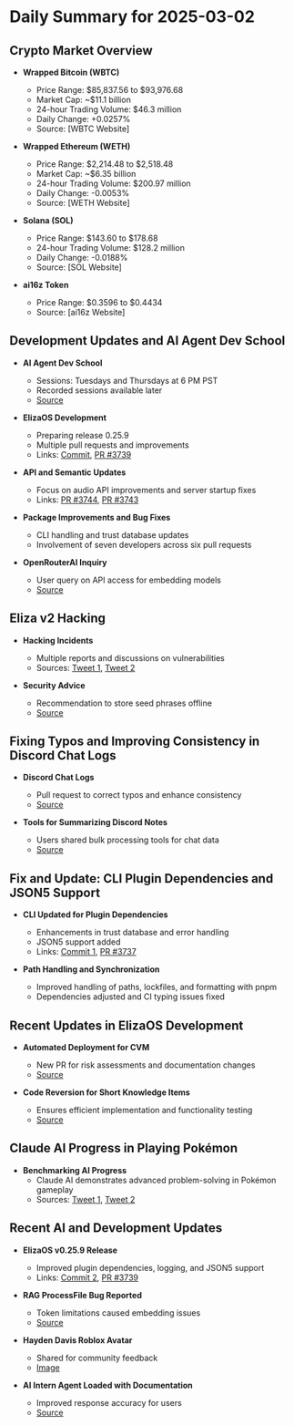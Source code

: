 # Daily Summary for 2025-03-02

## Crypto Market Overview

- **Wrapped Bitcoin (WBTC)**
  - Price Range: $85,837.56 to $93,976.68
  - Market Cap: ~$11.1 billion
  - 24-hour Trading Volume: $46.3 million
  - Daily Change: +0.0257%
  - Source: [WBTC Website]

- **Wrapped Ethereum (WETH)**
  - Price Range: $2,214.48 to $2,518.48
  - Market Cap: ~$6.35 billion
  - 24-hour Trading Volume: $200.97 million
  - Daily Change: -0.0053%
  - Source: [WETH Website]

- **Solana (SOL)**
  - Price Range: $143.60 to $178.68
  - 24-hour Trading Volume: $128.2 million
  - Daily Change: -0.0188%
  - Source: [SOL Website]

- **ai16z Token**
  - Price Range: $0.3596 to $0.4434
  - Source: [ai16z Website]

## Development Updates and AI Agent Dev School

- **AI Agent Dev School**
  - Sessions: Tuesdays and Thursdays at 6 PM PST
  - Recorded sessions available later
  - [Source](https://twitter.com/ai16zdao/status/1896016013239652604)

- **ElizaOS Development**
  - Preparing release 0.25.9
  - Multiple pull requests and improvements
  - Links: [Commit](https://github.com/elizaOS/eliza/commit/2c06f567daea051fb3413b1fb83a3092f64544d1), [PR #3739](https://github.com/elizaOS/eliza/pull/3739)
  
- **API and Semantic Updates**
  - Focus on audio API improvements and server startup fixes
  - Links: [PR #3744](https://github.com/elizaOS/eliza/pull/3744), [PR #3743](https://github.com/elizaOS/eliza/pull/3743)

- **Package Improvements and Bug Fixes**
  - CLI handling and trust database updates
  - Involvement of seven developers across six pull requests

- **OpenRouterAI Inquiry**
  - User query on API access for embedding models
  - [Source](https://twitter.com/dankvr/status/1896030103899140491)

## Eliza v2 Hacking

- **Hacking Incidents**
  - Multiple reports and discussions on vulnerabilities
  - Sources: [Tweet 1](https://twitter.com/shawmakesmagic/status/1896033096493121783), [Tweet 2](https://twitter.com/shawmakesmagic/status/1896032873091907605)
  
- **Security Advice**
  - Recommendation to store seed phrases offline
  - [Source](https://twitter.com/dankvr/status/1896322782608400793)

## Fixing Typos and Improving Consistency in Discord Chat Logs

- **Discord Chat Logs**
  - Pull request to correct typos and enhance consistency
  - [Source](https://github.com/elizaOS/eliza/pull/3747)

- **Tools for Summarizing Discord Notes**
  - Users shared bulk processing tools for chat data
  - [Source](https://twitter.com/dankvr/status/1896218272498164059)

## Fix and Update: CLI Plugin Dependencies and JSON5 Support

- **CLI Updated for Plugin Dependencies**
  - Enhancements in trust database and error handling
  - JSON5 support added
  - Links: [Commit 1](https://github.com/elizaOS/eliza/commit/ae9ca51ecd8ad7cdcec744f02050d6ef93cc6876), [PR #3737](https://github.com/elizaOS/eliza/pull/3737)

- **Path Handling and Synchronization**
  - Improved handling of paths, lockfiles, and formatting with pnpm
  - Dependencies adjusted and CI typing issues fixed

## Recent Updates in ElizaOS Development

- **Automated Deployment for CVM**
  - New PR for risk assessments and documentation changes
  - [Source](https://github.com/elizaOS/eliza/pull/3740)

- **Code Reversion for Short Knowledge Items**
  - Ensures efficient implementation and functionality testing
  - [Source](https://github.com/elizaOS/eliza/pull/3746)

## Claude AI Progress in Playing Pokémon

- **Benchmarking AI Progress**
  - Claude AI demonstrates advanced problem-solving in Pokémon gameplay
  - Sources: [Tweet 1](https://twitter.com/0xwitchy/status/1896155137992974497), [Tweet 2](https://twitter.com/0xwitchy/status/1896111393017118733)

## Recent AI and Development Updates

- **ElizaOS v0.25.9 Release**
  - Improved plugin dependencies, logging, and JSON5 support
  - Links: [Commit 2](https://github.com/elizaOS/eliza/commit/2c06f567daea051fb3413b1fb83a3092f64544d1), [PR #3739](https://github.com/elizaOS/eliza/pull/3739)

- **RAG ProcessFile Bug Reported**
  - Token limitations caused embedding issues
  - [Source](https://github.com/elizaOS/eliza/issues/3745)

- **Hayden Davis Roblox Avatar**
  - Shared for community feedback
  - [Image](https://pbs.twimg.com/media/GlEdCFRWIAAwYch.png)

- **AI Intern Agent Loaded with Documentation**
  - Improved response accuracy for users
  - [Source](https://twitter.com/dankvr/status/1896320847725682943)
